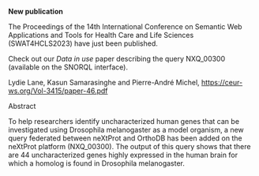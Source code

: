 **New publication**

The Proceedings of the 14th International Conference on Semantic Web Applications and Tools for Health Care and Life Sciences (SWAT4HCLS2023) have just been published.

Check out our *Data in use* paper describing the query NXQ_00300 (available on the SNORQL interface).

Lydie Lane, Kasun Samarasinghe and Pierre-André Michel, https://ceur-ws.org/Vol-3415/paper-46.pdf

Abstract 

To help researchers identify uncharacterized human genes that can be investigated using Drosophila melanogaster as a model organism, a new query federated
between neXtProt and OrthoDB has been added on the neXtProt platform (NXQ_00300). The output of this query shows that there are 44 uncharacterized genes
highly expressed in the human brain for which a homolog is found in Drosophila melanogaster.  

